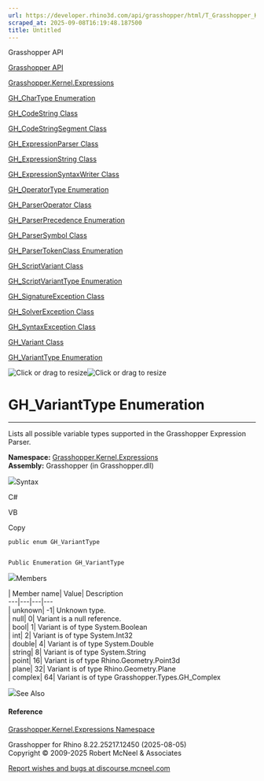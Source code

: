 ```yaml
---
url: https://developer.rhino3d.com/api/grasshopper/html/T_Grasshopper_Kernel_Expressions_GH_VariantType.htm
scraped_at: 2025-09-08T16:19:48.187500
title: Untitled
---
```


Grasshopper API

[Grasshopper API](../html/723c01da-9986-4db2-8f53-6f3a7494df75.htm
"Grasshopper API")

[Grasshopper.Kernel.Expressions](../html/N_Grasshopper_Kernel_Expressions.htm
"Grasshopper.Kernel.Expressions")

[GH_CharType
Enumeration](../html/T_Grasshopper_Kernel_Expressions_GH_CharType.htm
"GH_CharType Enumeration")

[GH_CodeString
Class](../html/T_Grasshopper_Kernel_Expressions_GH_CodeString.htm
"GH_CodeString Class")

[GH_CodeStringSegment
Class](../html/T_Grasshopper_Kernel_Expressions_GH_CodeStringSegment.htm
"GH_CodeStringSegment Class")

[GH_ExpressionParser
Class](../html/T_Grasshopper_Kernel_Expressions_GH_ExpressionParser.htm
"GH_ExpressionParser Class")

[GH_ExpressionString
Class](../html/T_Grasshopper_Kernel_Expressions_GH_ExpressionString.htm
"GH_ExpressionString Class")

[GH_ExpressionSyntaxWriter
Class](../html/T_Grasshopper_Kernel_Expressions_GH_ExpressionSyntaxWriter.htm
"GH_ExpressionSyntaxWriter Class")

[GH_OperatorType
Enumeration](../html/T_Grasshopper_Kernel_Expressions_GH_OperatorType.htm
"GH_OperatorType Enumeration")

[GH_ParserOperator
Class](../html/T_Grasshopper_Kernel_Expressions_GH_ParserOperator.htm
"GH_ParserOperator Class")

[GH_ParserPrecedence
Enumeration](../html/T_Grasshopper_Kernel_Expressions_GH_ParserPrecedence.htm
"GH_ParserPrecedence Enumeration")

[GH_ParserSymbol
Class](../html/T_Grasshopper_Kernel_Expressions_GH_ParserSymbol.htm
"GH_ParserSymbol Class")

[GH_ParserTokenClass
Enumeration](../html/T_Grasshopper_Kernel_Expressions_GH_ParserTokenClass.htm
"GH_ParserTokenClass Enumeration")

[GH_ScriptVariant
Class](../html/T_Grasshopper_Kernel_Expressions_GH_ScriptVariant.htm
"GH_ScriptVariant Class")

[GH_ScriptVariantType
Enumeration](../html/T_Grasshopper_Kernel_Expressions_GH_ScriptVariantType.htm
"GH_ScriptVariantType Enumeration")

[GH_SignatureException
Class](../html/T_Grasshopper_Kernel_Expressions_GH_SignatureException.htm
"GH_SignatureException Class")

[GH_SolverException
Class](../html/T_Grasshopper_Kernel_Expressions_GH_SolverException.htm
"GH_SolverException Class")

[GH_SyntaxException
Class](../html/T_Grasshopper_Kernel_Expressions_GH_SyntaxException.htm
"GH_SyntaxException Class")

[GH_Variant Class](../html/T_Grasshopper_Kernel_Expressions_GH_Variant.htm
"GH_Variant Class")

[GH_VariantType
Enumeration](../html/T_Grasshopper_Kernel_Expressions_GH_VariantType.htm
"GH_VariantType Enumeration")

![Click or drag to resize](../icons/TocOpen.gif)![Click or drag to
resize](../icons/TocClose.gif)

# GH_VariantType Enumeration  
  
---  
  
Lists all possible variable types supported in the Grasshopper Expression
Parser.

**Namespace:**
[Grasshopper.Kernel.Expressions](N_Grasshopper_Kernel_Expressions.htm)  
**Assembly:** Grasshopper (in Grasshopper.dll)

![](../icons/SectionExpanded.png)Syntax

C#

VB

Copy

    
    
    public enum GH_VariantType
    
    
    Public Enumeration GH_VariantType

![](../icons/SectionExpanded.png)Members

| Member name| Value| Description  
---|---|---|---  
| unknown| -1|  Unknown type.  
| null| 0|  Variant is a null reference.  
| bool| 1|  Variant is of type System.Boolean  
| int| 2|  Variant is of type System.Int32  
| double| 4|  Variant is of type System.Double  
| string| 8|  Variant is of type System.String  
| point| 16|  Variant is of type Rhino.Geometry.Point3d  
| plane| 32|  Variant is of type Rhino.Geometry.Plane  
| complex| 64|  Variant is of type Grasshopper.Types.GH_Complex  
  
![](../icons/SectionExpanded.png)See Also

#### Reference

[Grasshopper.Kernel.Expressions
Namespace](N_Grasshopper_Kernel_Expressions.htm)

Grasshopper for Rhino 8.22.25217.12450 (2025-08-05)  
Copyright © 2009-2025 Robert McNeel & Associates

[Report wishes and bugs at
discourse.mcneel.com](https://discourse.mcneel.com/c/grasshopper)

